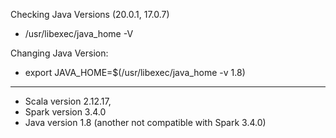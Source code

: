 

Checking Java Versions (20.0.1, 17.0.7)

- /usr/libexec/java_home -V

Changing Java Version:

- export JAVA_HOME=$(/usr/libexec/java_home -v 1.8)

___
- Scala version 2.12.17,
- Spark version 3.4.0
- Java version 1.8 (another not compatible with Spark 3.4.0)